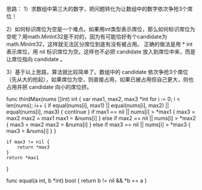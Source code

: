 思路：
  1）求数组中第三大的数字，把问题转化为让数组中的数字依次争抢3个席位！

  2）如何标识席位为空是一个难点。如果用int类型表示席位，那么如何标识席位为空呢？用math.MinInt32是不对的，因为有可能恰好有个candidate为math.MinInt32，这样就无法区分席位到底有没有被占用。
  正确的做法是用 * int 表示席位，用 nil 标识席位为空。这样也不必把 candidate 放入到席位中来，而是让席位指向 candidate 。

  3）基于以上思路，算法就比较简单了。数组中的 candidate 依次争抢3个席位（先从大的抢起），如果席位为空，则直接占用，如果已被占用但自己更大，则也占用并把 candidate 向小的席位挤。


  func thirdMax(nums []int) int {
  	var max1, max2, max3 *int
  	for i := 0; i < len(nums); i++ {
  		if equal(nums[i], max1) || equal(nums[i], max2) || equal(nums[i], max3) {
  			continue
  		}
  		if max1 == nil || nums[i] > *max1 {
  			max3 = max2
  			max2 = max1
  			max1 = &nums[i]
  		} else if max2 == nil || nums[i] > *max2 {
  			max3 = max2
  			max2 = &nums[i]
  		} else if max3 == nil || nums[i] > *max3 {
  			max3 = &nums[i]
  		}
  	}

  	if max3 != nil {
  		return *max3
  	}
  	return *max1
  }

  func equal(a int, b *int) bool {
  	return b != nil && *b == a
  }
